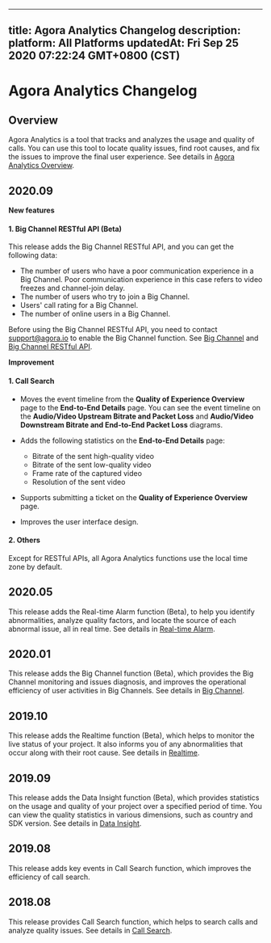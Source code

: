 
---
title: Agora Analytics Changelog
description: 
platform: All Platforms
updatedAt: Fri Sep 25 2020 07:22:24 GMT+0800 (CST)
---
# Agora Analytics Changelog
## Overview
Agora Analytics is a tool that tracks and analyzes the usage and quality of calls. You can use this tool to locate quality issues, find root causes, and fix the issues to improve the final user experience. See details in [Agora Analytics Overview](../../en/Agora%20Platform/aa_guide.md).

## 2020.09

**New features**

#### 1. Big Channel RESTful API (Beta)

This release adds the Big Channel RESTful API, and you can get the following data:

- The number of users who have a poor communication experience in a Big Channel. Poor communication experience in this case refers to video freezes and channel-join delay.
- The number of users who try to join a Big Channel.
- Users' call rating for a Big Channel.
- The number of online users in a Big Channel.

<div class="alert note">Before using the Big Channel RESTful API, you need to contact <a href="mailto:support@agora.io">support@agora.io</a > to enable the Big Channel function. See <a href="../../en/Agora%20Platform/aa_big_channel.md">Big Channel</a > and <a href="https://docs.agora.io/en/Agora%20Platform/aa_api?platform=All%20Platforms#big_channel">Big Channel RESTful API</a >.</div>

**Improvement**

#### 1. Call Search

- Moves the event timeline from the **Quality of Experience Overview** page to the **End-to-End Details** page. You can see the event timeline on the **Audio/Video Upstream Bitrate and Packet Loss** and **Audio/Video Downstream Bitrate and End-to-End Packet Loss** diagrams.

- Adds the following statistics on the **End-to-End Details** page:

   - Bitrate of the sent high-quality video
   - Bitrate of the sent low-quality video
   - Frame rate of the captured video
   - Resolution of the sent video

- Supports submitting a ticket on the **Quality of Experience Overview** page.

- Improves the user interface design.

#### 2. Others

Except for RESTful APIs, all Agora Analytics functions use the local time zone by default.

## 2020.05

This release adds the Real-time Alarm function (Beta), to help you identify abnormalities, analyze quality factors, and locate the source of each abnormal issue, all in real time. See details in [Real-time Alarm](../../en/Agora%20Platform/aa_realtime_alarm.md).

## 2020.01

This release adds the Big Channel function (Beta), which provides the Big Channel monitoring and issues diagnosis, and improves the operational efficiency of user activities in Big Channels. See details in [Big Channel](../../en/Agora%20Platform/aa_big_channel.md).

## 2019.10

This release adds the Realtime function (Beta), which helps to monitor the live status of your project. It also informs you of any abnormalities that occur along with their root cause. See details in [Realtime](../../en/Agora%20Platform/aa_live_data.md).

## 2019.09

This release adds the Data Insight function (Beta), which provides statistics on the usage and quality of your project over a specified period of time. You can view the quality statistics in various dimensions, such as country and SDK version. See details in [Data Insight](../../en/Agora%20Platform/aa_data_insight.md).

## 2019.08

This release adds key events in Call Search function, which improves the efficiency of call search.

## 2018.08

This release provides Call Search function, which helps to search calls and analyze quality issues. See details in [Call Search](../../en/Agora%20Platform/aa_call_search.md).
